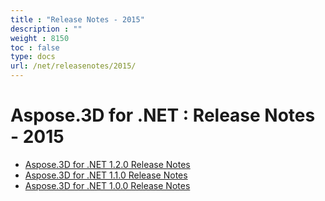 ```yaml
---
title : "Release Notes - 2015" 
description : "" 
weight : 8150 
toc : false
type: docs
url: /net/releasenotes/2015/
---
```


# Aspose.3D for .NET : Release Notes - 2015


*   [Aspose.3D for .NET 1.2.0 Release Notes](https://docs2.aspose.com/3d/net/releasenotes/2015/aspose.3d+for+.net+1.2.0+release+notes)
*   [Aspose.3D for .NET 1.1.0 Release Notes](https://docs2.aspose.com/3d/net/releasenotes/2015/aspose.3d+for+.net+1.1.0+release+notes)
*   [Aspose.3D for .NET 1.0.0 Release Notes](https://docs2.aspose.com/3d/net/releasenotes/2015/aspose.3d+for+.net+1.0.0+release+notes)

